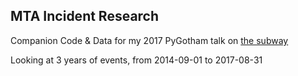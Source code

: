 ## MTA Incident Research

Companion Code & Data for my 2017 PyGotham talk on [the subway](blog.joshlaurito.com/blog/2017/10/07/when-to-avoid-the-subway/)

Looking at 3 years of events, from 2014-09-01 to 2017-08-31
